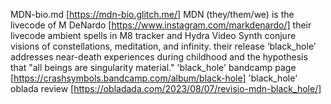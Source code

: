 MDN-bio.md [https://mdn-bio.glitch.me/]
MDN (they/them/we) is the livecode of M DeNardo [https://www.instagram.com/markdenardo/]
their livecode ambient spells in M8 tracker and Hydra Video Synth conjure visions of constellations, meditation, and infinity.
their release ‘black_hole’ addresses near-death experiences during childhood and the hypothesis that "all beings are singularity material."
'black_hole' bandcamp page [https://crashsymbols.bandcamp.com/album/black-hole]
'black_hole' oblada review [https://obladada.com/2023/08/07/revisio-mdn-black_hole/]

